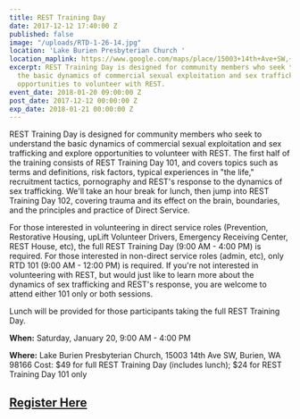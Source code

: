 ```yaml
---
title: REST Training Day
date: 2017-12-12 17:40:00 Z
published: false
image: "/uploads/RTD-1-26-14.jpg"
location: 'Lake Burien Presbyterian Church '
location_maplink: https://www.google.com/maps/place/15003+14th+Ave+SW,+Burien,+WA+98166/@47.4681132,-122.3550929,17z/data=!3m1!4b1!4m5!3m4!1s0x549044859dc7099d:0xa1d097f4ae9f11f1!8m2!3d47.4681096!4d-122.3529042
excerpt: REST Training Day is designed for community members who seek to understand
  the basic dynamics of commercial sexual exploitation and sex trafficking and explore
  opportunities to volunteer with REST.
event_date: 2018-01-20 09:00:00 Z
post_date: 2017-12-12 00:00:00 Z
exp_date: 2018-01-21 00:00:00 Z
---
```


REST Training Day is designed for community members who seek to understand the basic dynamics of commercial sexual exploitation and sex trafficking and explore opportunities to volunteer with REST. The first half of the training consists of REST Training Day 101, and covers topics such as terms and definitions, risk factors, typical experiences in "the life," recruitment tactics, pornography and REST's response to the dynamics of sex trafficking. We'll take an hour break for lunch, then jump into REST Training Day 102, covering trauma and its effect on the brain, boundaries, and the principles and practice of Direct Service.

For those interested in volunteering in direct service roles (Prevention, Restorative Housing, upLift Volunteer Drivers, Emergency Receiving Center, REST House, etc), the full REST Training Day (9:00 AM - 4:00 PM) is required. For those interested in non-direct service roles (admin, etc), only RTD 101 (9:00 AM - 12:00 PM) is required. If you're not interested in volunteering with REST, but would just like to learn more about the dynamics of sex trafficking and REST's response, you are welcome to attend either 101 only or both sessions.

Lunch will be provided for those participants taking the full REST Training Day. 

**When:** Saturday, January 20, 9:00 AM - 4:00 PM 

**Where:** Lake Burien Presbyterian Church, 15003 14th Ave SW, Burien, WA 98166
Cost: $49 for full REST Training Day (includes lunch); $24 for REST Training Day 101 only

## [Register Here](http://bit.ly/2ANRKeF)